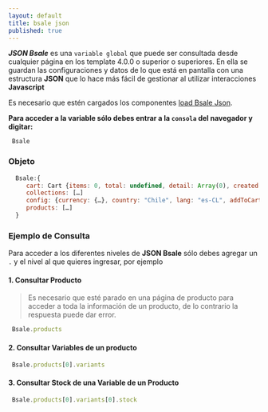 ```yaml
---
layout: default
title: bsale json
published: true
---
```


_**JSON Bsale**_ es una `variable global` que puede ser consultada desde cualquier página en los template 4.0.0 o superior o superiores. En ella se guardan las configuraciones y datos de lo que está en pantalla con una estructura **JSON** que lo hace más fácil de gestionar al utilizar interacciones **Javascript**

Es necesario que estén cargados los componentes [load Bsale Json](/componentes/load-bsale-json).

**Para acceder a la variable sólo debes entrar a la `consola` del navegador y digitar:**
```console
 Bsale
```

### Objeto
```js 
  Bsale:{
     cart: Cart {items: 0, total: undefined, detail: Array(0), created: undefined}
     collections: […]
     config: {currency: {…}, country: "Chile", lang: "es-CL", addToCartLimit: 10, product: {…}, …}
     products: […]
  }
```

### Ejemplo de Consulta

Para acceder a los diferentes niveles de **JSON Bsale** sólo debes agregar un `.` y el nivel al que quieres ingresar, por ejemplo


#### 1. Consultar Producto 
> Es necesario que esté parado en una página de producto para acceder a toda la información de un producto, de lo contrario la respuesta puede dar error. 

```js
 Bsale.products
```

#### 2. Consultar Variables de un producto 

```js
 Bsale.products[0].variants
```

#### 3. Consultar Stock de una Variable de un Producto

```js
 Bsale.products[0].variants[0].stock
```